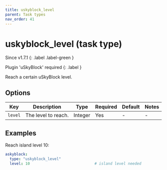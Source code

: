 ```yaml
---
title: uskyblock_level
parent: Task types
nav_order: 41
---
```


# uskyblock_level (task type)

Since v1.7.1
{: .label .label-green }

Plugin 'uSkyBlock' required
{: .label }

Reach a certain uSkyBlock level.

## Options

| Key     | Description         | Type    | Required | Default | Notes |
|---------|---------------------|---------|----------|---------|-------|
| `level` | The level to reach. | Integer | Yes      | \-      | \-    |

## Examples

Reach island level 10:

``` yaml
askyblock:
  type: "uskyblock_level"
  level: 10                             # island level needed
```
